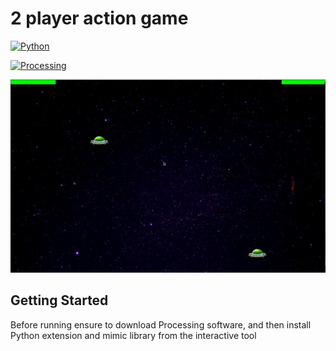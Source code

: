 # 2 player action game

[![Python](https://img.shields.io/badge/python-3.6%2B-blue?style=flat-square)](https://www.python.org/)

[![Processing](https://img.shields.io/badge/processing-3.5.4-green)](https://processing.org/)

![Demo](./assets/game.gif)

## Getting Started

Before running ensure to download Processing software, and then install Python extension and mimic library from the interactive tool

